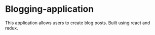 # Blogging-application
This application allows users to create blog posts. Built using react and redux.
